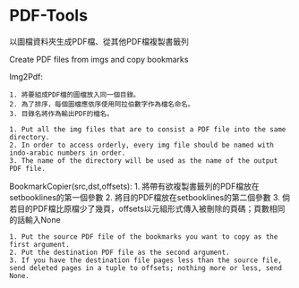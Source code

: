 # PDF-Tools
以圖檔資料夾生成PDF檔、從其他PDF檔複製書籤列

Create PDF files from imgs and copy bookmarks


Img2Pdf:

	1. 將要組成PDF檔的圖檔放入同一個目錄。
	2. 為了排序，每個圖檔應依序使用阿拉伯數字作為檔名命名。
	3. 目錄名將作為輸出PDF的檔名。

	1. Put all the img files that are to consist a PDF file into the same directory.
	2. In order to access orderly, every img file should be named with indo-arabic numbers in order.
	3. The name of the directory will be used as the name of the output PDF file.

BookmarkCopier(src,dst,offsets):
	1. 將帶有欲複製書籤列的PDF檔放在setbooklines的第一個參數
	2. 將目的PDF檔放在setbooklines的第二個參數
	3. 倘若目的PDF檔比原檔少了幾頁，offsets以元組形式傳入被刪除的頁碼；頁數相同的話輸入None

	1. Put the source PDF file of the bookmarks you want to copy as the first argument.
	2. Put the destination PDF file as the second argument.
	3. If you have the destination file pages less than the source file, send deleted pages in a tuple to offsets; nothing more or less, send None.